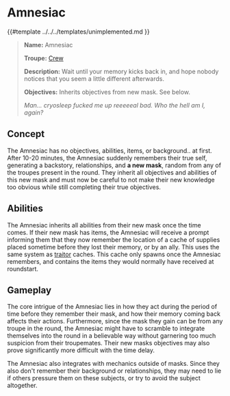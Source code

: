 # Amnesiac

{{#template ../../../templates/unimplemented.md }}

> **Name:** Amnesiac
>
> **Troupe:** [Crew](../crew.md)
>
> **Description:** Wait until your memory kicks back in, and hope nobody notices that you seem a little different afterwards.
>
> **Objectives:** Inherits objectives from new mask. See below.
>
> *Man... cryosleep fucked me up reeeeeal bad. Who the hell am I, again?*

## Concept

The Amnesiac has no objectives, abilities, items, or background.. at first. After 10-20 minutes, the Amnesiac suddenly remembers their true self, generating a backstory, relationships, and **a new mask**, random from any of the troupes present in the round. They inherit all objectives and abilities of this new mask and must now be careful to not make their new knowledge too obvious while still completing their true objectives.

## Abilities

The Amnesiac inherits all abilities from their new mask once the time comes. If their new mask has items, the Amnesiac will receive a prompt informing them that they now remember the location of a cache of supplies placed sometime before they lost their memory, or by an ally. This uses the same system as [traitor](../traitors.md) caches. This cache only spawns once the Amnesiac remembers, and contains the items they would normally have received at roundstart.

## Gameplay

The core intrigue of the Amnesiac lies in how they act during the period of time before they remember their mask, and how their memory coming back affects their actions. Furthermore, since the mask they gain can be from any troupe in the round, the Amnesiac might have to scramble to integrate themselves into the round in a believable way without garnering too much suspicion from their troupemates. Their new masks objectives may also prove significantly more difficult with the time delay.

The Amnesiac also integrates with mechanics outside of masks. Since they also don't remember their background or relationships, they may need to lie if others pressure them on these subjects, or try to avoid the subject altogether.